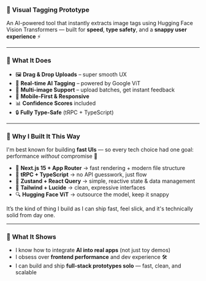 ### 🧠 **Visual Tagging Prototype**

An AI-powered tool that instantly extracts image tags using Hugging Face Vision Transformers — built for **speed**, **type safety**, and a **snappy user experience** ⚡

---

### 🚀 **What It Does**

* 🖼️ **Drag & Drop Uploads** – super smooth UX
* 🤖 **Real-time AI Tagging** – powered by Google ViT
* 🔁 **Multi-image Support** – upload batches, get instant feedback
* 📱 **Mobile-First & Responsive**
* 📊 **Confidence Scores** included
* 🔒 **Fully Type-Safe** (tRPC + TypeScript)

---

### 🧪 **Why I Built It This Way**

I'm best known for building **fast UIs** — so every tech choice had one goal: performance *without* compromise 🚀

* 🧩 **Next.js 15 + App Router** → fast rendering + modern file structure
* 🧠 **tRPC + TypeScript** → no API guesswork, just flow
* 🧬 **Zustand + React Query** → simple, reactive state & data management
* 🎨 **Tailwind + Lucide** → clean, expressive interfaces
* 🔍 **Hugging Face ViT** → outsource the model, keep it snappy

It’s the kind of thing I build as I can ship fast, feel slick, and it's technically solid from day one.

---

### 🎯 **What It Shows**

* I know how to integrate **AI into real apps** (not just toy demos)
* I obsess over **frontend performance** and dev experience 🛠️
* I can build and ship **full-stack prototypes solo** — fast, clean, and scalable
